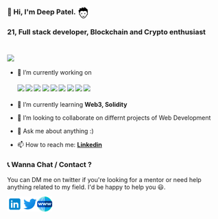 
<h3 align="left">
 <abc>
  <br> 👋 Hi, I'm Deep Patel. <img src="https://github.com/Deep1144/Deep1144/blob/master/Assets/boy.png" width="30px" align="center"><br> 
<br> 21, Full stack developer, Blockchain and Crypto enthusiast<br>
<br>
  <br>
    <img src="https://user-images.githubusercontent.com/47782249/87217724-1422dc00-c36a-11ea-9592-3134913a0ef7.gif" width="220px" align="center">
 </abc>
</h3>

 
- 🔭 I’m currently working on 
   ####      ![](https://img.shields.io/badge/javascript-%7C-blue) ![](https://img.shields.io/badge/angular-%7C-red) ![](https://img.shields.io/badge/node-%7C-0%2C%2022%2C%20100) ![](https://img.shields.io/badge/npm%20modules-%7C-blue)  ![](https://img.shields.io/badge/meanstack-%7C-blue) ![](https://img.shields.io/badge/Web%20Development-%7C-red) ![](https://img.shields.io/badge/python-%7C-yellow) ![](https://img.shields.io/badge/C-%7C-blue)  ![](https://img.shields.io/badge/react-%7C-yellowgreen)

- 🌱 I’m currently learning **Web3, Solidity**
- 👯 I’m looking to collaborate on differnt projects of Web Development
- 💬 Ask me about anything :)
- 📫 How to reach me: **[Linkedin](https://www.linkedin.com/in/patel-deep-dev/)**


### 📞 Wanna Chat / Contact  ?

 You can DM me on twitter if you're looking for a mentor or need help anything related to my field. I'd be happy to help you 😃.

  <a href="https://www.linkedin.com/in/patel-deep-dev/">
    <img align="left" alt="Deep | Linkedin" width="35px" src="https://github.com/Deep1144/Deep1144/blob/master/Assets/linkedin.svg" />
  </a>
  <a href="https://twitter.com/deep__1144">
    <img align="left" alt="Deep | Twitter" width="35px" src="https://github.com/Deep1144/Deep1144/blob/master/Assets/twitter.svg" />
  </a>
  <a href="http://deep1144.github.io/">
    <img align="left" alt="Deep | Website" width="35px" src="https://github.com/Deep1144/Deep1144/blob/master/Assets/www.svg" />
  </a>

<br><br>


